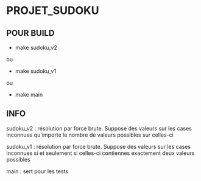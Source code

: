 # PROJET_SUDOKU

POUR BUILD
----------

- make sudoku_v2

ou

- make sudoku_v1

ou

- make main

INFO
----

  sudoku_v2 : résolution par force brute. Suppose des valeurs sur les cases inconnues qu'importe le nombre de valeurs possibles sur celles-ci
  
  sudoku_v1 : résolution par force brute. Suppose des valeurs sur les cases inconnues si et seulement si celles-ci contiennes exactement deux valeurs possibles
  
  main : sert pour les tests
